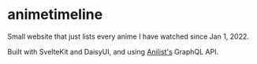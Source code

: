 # animetimeline

Small website that just lists every anime I have watched since Jan 1, 2022.

Built with SvelteKit and DaisyUI, and using [Anilist's](https://anilist.co) GraphQL API.
